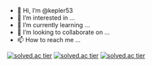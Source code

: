- 👋 Hi, I’m @kepler53
- 👀 I’m interested in ...
- 🌱 I’m currently learning ...
- 💞️ I’m looking to collaborate on ...
- 📫 How to reach me ...


[![solved.ac tier](http://mazassumnida.wtf/api/generate_badge?boj={userid})](https://solved.ac/{dlwhdgus53})
[![solved.ac tier](http://mazassumnida.wtf/api/v2/generate_badge?boj={userid})](https://solved.ac/{dlwhdgus53})
[![solved.ac tier](http://mazassumnida.wtf/api/mini/generate_badge?boj={userid})](https://solved.ac/{dlwhdgus53})


<!---
kepler53/kepler53 is a ✨ special ✨ repository because its `README.md` (this file) appears on your GitHub profile.
You can click the Preview link to take a look at your changes.
--->
